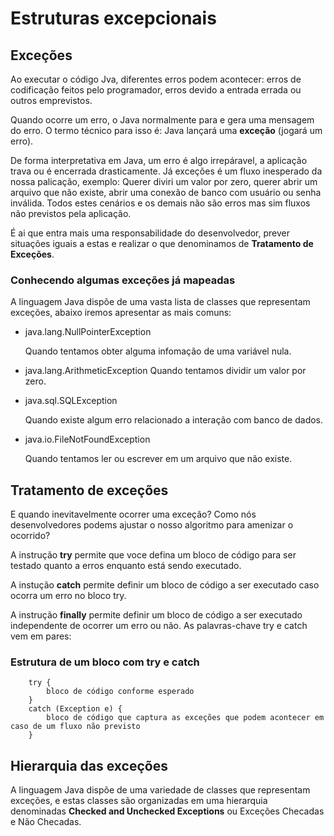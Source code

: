 # Estruturas excepcionais

## Exceções

Ao executar o código Jva, diferentes erros podem acontecer: erros de codificação feitos pelo programador, erros devido a entrada errada ou outros emprevistos.

Quando ocorre um erro, o Java normalmente para e gera uma mensagem do erro. O termo técnico para isso é: Java lançará uma **exceção** (jogará um erro).

De forma interpretativa em Java, um erro é algo irrepáravel, a aplicação trava ou é encerrada drasticamente. Já exceções é um fluxo inesperado da nossa palicação, exemplo: Querer diviri um valor por zero, querer abrir um arquivo que não existe, abrir uma conexão de banco com usuário ou senha inválida. Todos estes cenários e os demais não são erros mas sim fluxos não previstos pela aplicação.

É ai que entra mais uma responsabilidade do desenvolvedor, prever situações iguais a estas e realizar o que denominamos de **Tratamento de Exceções**.

### Conhecendo algumas exceções já mapeadas

A linguagem Java dispõe de uma vasta lista de classes que representam exceções, abaixo iremos apresentar as mais comuns:

 - java.lang.NullPointerException

	Quando tentamos obter alguma infomação de uma variável nula.

 - java.lang.ArithmeticException
	Quando tentamos dividir um valor por zero.
	
 - java.sql.SQLException

	Quando existe algum erro relacionado a interação com banco de dados.

 - java.io.FileNotFoundException

	Quando tentamos ler ou escrever em um arquivo que não existe.

## Tratamento de exceções 

E quando inevitavelmente ocorrer uma exceção? Como nós desenvolvedores podems ajustar o nosso algoritmo para amenizar o ocorrido?

A instrução **try** permite que voce defina um bloco de código para ser testado quanto a erros enquanto está sendo executado.

A instução **catch** permite definir um bloco de código a ser executado caso ocorra um erro no bloco try.

A instrução **finally** permite definir um bloco de código a ser executado independente de ocorrer um erro ou não. As palavras-chave try e catch vem em pares: 

### Estrutura de um bloco com try e catch

		try {
			bloco de código conforme esperado
		}
		catch (Exception e) {
			bloco de código que captura as exceções que podem acontecer em caso de um fluxo não previsto
		}

## Hierarquia das exceções

A linguagem Java dispõe de uma variedade de classes que representam exceções, e estas classes são organizadas em uma hierarquia denominadas **Checked and Unchecked Exceptions** ou Exceções Checadas e Não Checadas.











